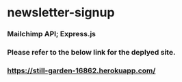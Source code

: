 # newsletter-signup
### Mailchimp API; Express.js
### Please refer to the below link for the deplyed site.
### https://still-garden-16862.herokuapp.com/
